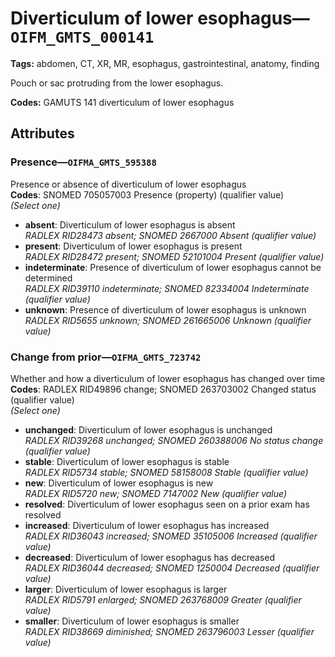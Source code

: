 # Diverticulum of lower esophagus—`OIFM_GMTS_000141`

**Tags:** abdomen, CT, XR, MR, esophagus, gastrointestinal, anatomy, finding

Pouch or sac protruding from the lower esophagus.

**Codes:** GAMUTS 141 diverticulum of lower esophagus

## Attributes

### Presence—`OIFMA_GMTS_595388`

Presence or absence of diverticulum of lower esophagus  
**Codes**: SNOMED 705057003 Presence (property) (qualifier value)  
*(Select one)*

- **absent**: Diverticulum of lower esophagus is absent  
_RADLEX RID28473 absent; SNOMED 2667000 Absent (qualifier value)_
- **present**: Diverticulum of lower esophagus is present  
_RADLEX RID28472 present; SNOMED 52101004 Present (qualifier value)_
- **indeterminate**: Presence of diverticulum of lower esophagus cannot be determined  
_RADLEX RID39110 indeterminate; SNOMED 82334004 Indeterminate (qualifier value)_
- **unknown**: Presence of diverticulum of lower esophagus is unknown  
_RADLEX RID5655 unknown; SNOMED 261665006 Unknown (qualifier value)_

### Change from prior—`OIFMA_GMTS_723742`

Whether and how a diverticulum of lower esophagus has changed over time  
**Codes**: RADLEX RID49896 change; SNOMED 263703002 Changed status (qualifier value)  
*(Select one)*

- **unchanged**: Diverticulum of lower esophagus is unchanged  
_RADLEX RID39268 unchanged; SNOMED 260388006 No status change (qualifier value)_
- **stable**: Diverticulum of lower esophagus is stable  
_RADLEX RID5734 stable; SNOMED 58158008 Stable (qualifier value)_
- **new**: Diverticulum of lower esophagus is new  
_RADLEX RID5720 new; SNOMED 7147002 New (qualifier value)_
- **resolved**: Diverticulum of lower esophagus seen on a prior exam has resolved  
- **increased**: Diverticulum of lower esophagus has increased  
_RADLEX RID36043 increased; SNOMED 35105006 Increased (qualifier value)_
- **decreased**: Diverticulum of lower esophagus has decreased  
_RADLEX RID36044 decreased; SNOMED 1250004 Decreased (qualifier value)_
- **larger**: Diverticulum of lower esophagus is larger  
_RADLEX RID5791 enlarged; SNOMED 263768009 Greater (qualifier value)_
- **smaller**: Diverticulum of lower esophagus is smaller  
_RADLEX RID38669 diminished; SNOMED 263796003 Lesser (qualifier value)_